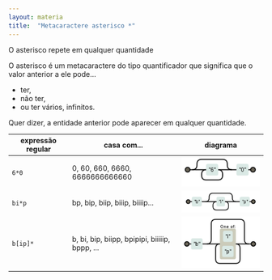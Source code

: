 ```yaml
---
layout: materia
title:  "Metacaractere asterisco *"
---
```


O asterisco repete em qualquer quantidade

O asterisco é um metacaractere do tipo quantificador que significa que o valor anterior a ele pode...

* ter, 
* não ter, 
* ou ter vários, infinitos.

Quer dizer, a entidade anterior pode aparecer em qualquer quantidade.


<table>
    <thead>
        <tr>
            <th>expressão regular</th>
            <th>casa com...</th>
            <th>diagrama</th>
        </tr>
    </thead>
    <tbody>
        <tr>
            <td><code>6*0</code></td>
            <td>0, 60, 660, 6660, 6666666666660</td>
            <td><img src="regex-60.png" alt="Figura ilustrando o metacaractere asterisco" title="Expresão regular: metacaractere asterisco" /></td>
        </tr>
        <tr>
            <td><code>bi*p</code></td>
            <td>bp, bip, biip, biiip, biiiip...</td>
            <td><img src="regex-bip.png" alt="Figura ilustrando o metacaractere asterisco" title="Expresão regular: metacaractere asterisco" /></td>
        </tr>
        <tr>
            <td><code>b[ip]*</code></td>
            <td>b, bi, bip, biipp, bpipipi, biiiiip, bppp, ...</td>
            <td><img src="regex-bip2.png" alt="Figura ilustrando o metacaractere asterisco" title="Expresão regular: metacaractere asterisco" /></td>
        </tr>
    </tbody>
</table>

